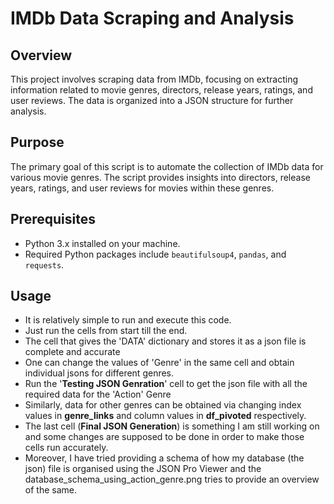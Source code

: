 # IMDb Data Scraping and Analysis

## Overview

This project involves scraping data from IMDb, focusing on extracting information related to movie genres, directors, release years, ratings, and user reviews. The data is organized into a JSON structure for further analysis.

## Purpose

The primary goal of this script is to automate the collection of IMDb data for various movie genres. The script provides insights into directors, release years, ratings, and user reviews for movies within these genres.

## Prerequisites

- Python 3.x installed on your machine.
- Required Python packages include `beautifulsoup4`, `pandas`, and `requests`.

## Usage

- It is relatively simple to run and execute this code.
- Just run the cells from start till the end.
- The cell that gives the 'DATA' dictionary and stores it as a json file is complete and accurate
- One can change the values of 'Genre' in the same cell and obtain individual jsons for different genres.
- Run the '**Testing JSON Genration**' cell to get the json file with all the required data for the 'Action' Genre
- Similarly, data for other genres can be obtained via changing index values in **genre_links** and column values in **df_pivoted** respectively.
- The last cell (**Final JSON Generation**) is something I am still working on and some changes are supposed to be done in order to make those cells run accurately.
- Moreover, I have tried providing a schema of how my database (the json) file is organised using the JSON Pro Viewer and the database_schema_using_action_genre.png tries to provide an overview of the same.
